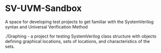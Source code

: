# SV-UVM-Sandbox
A space for developing test projects to get familiar with the SystemVerilog syntax and Universal Verification Method


./Graphing - a project for testing SystemVerilog class structure with objects defining graphical locations, sets of locations, and characteristics of the sets.
